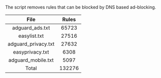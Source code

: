 The script removes rules that can be blocked by DNS based ad-blocking.


| File | Rules |
|:----:|:-----:|
| adguard_ads.txt | 65723 |
| easylist.txt | 27516 |
| adguard_privacy.txt | 27632 |
| easyprivacy.txt | 6308 |
| adguard_mobile.txt | 5097 |
| Total | 132276 |